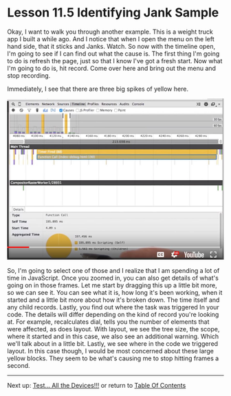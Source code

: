 # Lesson 11.5 Identifying Jank Sample

Okay, I want to walk you through another example. This is a weight truck app I built a while ago. And I notice that when I open the menu on the left hand side, that it sticks and Janks. Watch. So now with the timeline open, I'm going to see if I can find out what the cause is. The first thing I'm going to do is refresh the page, just so that I know I've got a fresh start. Now what I'm going to do is, hit record. Come over here and bring out the menu and stop recording. 

Immediately, I see that there are three big spikes of yellow here. 

<img src="images/ND024_Part4_Lesson11_05a.JPG">

So, I'm going to select one of those and I realize that I am spending a lot of time in JavaScript. Once you zoomed in, you can also get details of what's going on in those frames. Let me start by dragging this up a little bit more, so we can see it. You can see what it is, how long it's been working, when it started and a little bit more about how it's broken down. The time itself and any child records. Lastly, you find out where the task was triggered In your code. The details will differ depending on the kind of record you're looking at. For example, recalculates dial, tells you the number of elements that were affected, as does layout. With layout, we see the tree size, the scope, where it started and in this case, we also see an additional warning. Which we'll talk about in a little bit. Lastly, we see where in the code we triggered layout. In this case though, I would be most concerned about these large yellow blocks. They seem to be what's causing me to stop hitting frames a second.

- - -
Next up: [Test… All the Devices!!!](ND024_Part4_Lesson11_06.md) or return to [Table Of Contents](./ND024_TableOfContents.md)
